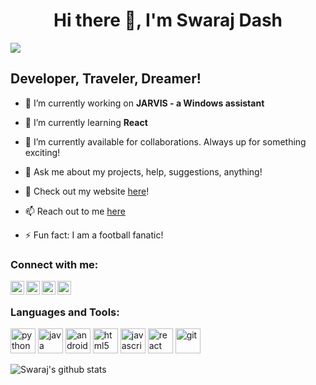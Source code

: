 <h1 align="center">Hi there 👋, I'm Swaraj Dash</h1>

![](https://komarev.com/ghpvc/?username=iamspd2&color=brightgreen)

## Developer, Traveler, Dreamer!
- 🔭 I’m currently working on **JARVIS - a Windows assistant**

- 🌱 I’m currently learning **React** 

- 👯 I’m currently available for collaborations. Always up for something exciting!

- 💬 Ask me about my projects, help, suggestions, anything!

- 📌 Check out my website <a href = "http://iamspd2.github.io/">here</a>!

- 📫 Reach out to me <a href="mailto: swarajdash40@gmail.com">here</a>

- ⚡ Fun fact: I am a football fanatic!

### Connect with me:

[<img align="left" width="22px" src="https://image.flaticon.com/icons/png/512/3616/3616792.png" />][website]
[<img align="left" width="22px" src="https://image.flaticon.com/icons/png/512/733/733579.png" />][twitter]
[<img align="left" width="22px" src="https://image.flaticon.com/icons/png/512/174/174857.png" />][linkedin]
[<img align="left" width="22px" src="https://image.flaticon.com/icons/png/512/1384/1384063.png" />][instagram]

<br />

### Languages and Tools:

<p align="left">
  <img src="https://image.flaticon.com/icons/png/512/180/180867.png" alt="python" width="40" height="40"/>
  <img src="https://image.flaticon.com/icons/png/512/226/226777.png" alt="java" width="40" height="40"/>
  <img src="https://image.flaticon.com/icons/png/512/882/882710.png" alt="android" width="40" height="40"/>
  <img src="https://image.flaticon.com/icons/png/512/888/888859.png" alt="html5" width="40" height="40"/>
  <img src="https://image.flaticon.com/icons/png/512/136/136530.png" alt="javascript" width="40" height="40"/>
  <img src="https://image.flaticon.com/icons/png/512/1183/1183621.png" alt="react" width="40" height="40"/>
  <img src="https://image.flaticon.com/icons/png/512/2111/2111288.png" alt="git" width="40" height="40"/>
</p> 

![Swaraj's github stats](https://github-readme-stats.vercel.app/api?username=iamspd2&show_icons=true&theme=yeblu)

[website]: https://iamspd2.github.io/
[twitter]: https://twitter.com/swalaxh
[instagram]: https://instagram.com/swaraj2
[linkedin]: https://www.linkedin.com/in/theswaraj

